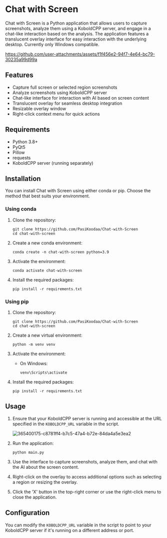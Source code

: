 # Chat with Screen

Chat with Screen is a Python application that allows users to capture screenshots, analyze them using a KoboldCPP server, and engage in a chat-like interaction based on the analysis. The application features a translucent overlay interface for easy interaction with the underlying desktop. Currently only Windows compatible.



https://github.com/user-attachments/assets/f1f456e2-94f7-4e64-bc79-30235a99d99a



## Features

- Capture full screen or selected region screenshots
- Analyze screenshots using KoboldCPP server
- Chat-like interface for interaction with AI based on screen content
- Translucent overlay for seamless desktop integration
- Resizable overlay window
- Right-click context menu for quick actions

## Requirements

- Python 3.8+
- PyQt5
- Pillow
- requests
- KoboldCPP server (running separately)

## Installation

You can install Chat with Screen using either conda or pip. Choose the method that best suits your environment.

### Using conda

1. Clone the repository:
   ```
   git clone https://github.com/PasiKoodaa/Chat-with-Screen
   cd chat-with-screen
   ```

2. Create a new conda environment:
   ```
   conda create -n chat-with-screen python=3.9
   ```

3. Activate the environment:
   ```
   conda activate chat-with-screen
   ```

4. Install the required packages:
   ```
   pip install -r requirements.txt

   ```

### Using pip

1. Clone the repository:
   ```
   git clone https://github.com/PasiKoodaa/Chat-with-Screen
   cd chat-with-screen
   ```

2. Create a new virtual environment:
   ```
   python -m venv venv
   ```

3. Activate the environment:
   - On Windows:
     ```
     venv\Scripts\activate
     ```


4. Install the required packages:
   ```
   pip install -r requirements.txt
   ```

## Usage

1. Ensure that your KoboldCPP server is running and accessible at the URL specified in the `KOBOLDCPP_URL` variable in the script.

   ![365400175-c8781ff4-b7c5-47a4-b72e-84da4a5e3ea2](https://github.com/user-attachments/assets/cc67f01b-b45f-47ea-95ff-b52e68eda563)


3. Run the application:
   ```
   python main.py
   ```

4. Use the interface to capture screenshots, analyze them, and chat with the AI about the screen content.

5. Right-click on the overlay to access additional options such as selecting a region or resizing the overlay.

6. Click the 'X' button in the top-right corner or use the right-click menu to close the application.

## Configuration

You can modify the `KOBOLDCPP_URL` variable in the script to point to your KoboldCPP server if it's running on a different address or port.




